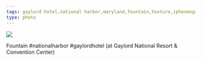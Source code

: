 ```yaml
---
tags: gaylord hotel,national harbor,maryland,fountain,texture,iphoneography,original content
type: photo
---
```

<img src="http://24.media.tumblr.com/tumblr_mekohryPoT1rdkc0do1_1280.jpg" />

<p>Fountain #nationalharbor #gaylordhotel (at Gaylord National Resort &amp; Convention Center)</p> 
